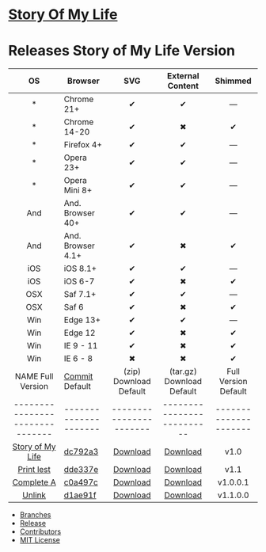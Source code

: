 [Story Of My Life][1]
=====================

Releases Story of My Life Version
=================================
| OS  | Browser           | SVG | External Content | Shimmed |
|:---:|-------------------|:---:|:----------------:|:-------:|
| *   | Chrome 21+        | ✔   | ✔                | —       |
| *   | Chrome 14-20      | ✔   | ✖                | ✔       |
| *   | Firefox 4+        | ✔   | ✔                | —       |
| *   | Opera 23+         | ✔   | ✔                | —       |
| *   | Opera Mini 8+     | ✔   | ✔                | —       |
| And | And. Browser 40+  | ✔   | ✔                | —       |
| And | And. Browser 4.1+ | ✔   | ✖                | ✔       |
| iOS | iOS 8.1+          | ✔   | ✔                | —       |
| iOS | iOS 6-7           | ✔   | ✖                | ✔       |
| OSX | Saf 7.1+          | ✔   | ✔                | —       |
| OSX | Saf 6             | ✔   | ✖                | ✔       |
| Win | Edge 13+          | ✔   | ✔                | —       |
| Win | Edge 12           | ✔   | ✖                | ✔       |
| Win | IE 9 - 11         | ✔   | ✖                | ✔       |
| Win | IE 6 - 8          | ✖   | ✖                | ✔       |
|NAME Full Version              |[Commit][2] Default  |(zip) Download Default |(tar.gz) Download Default |Full Version Default |
|-------------------------------|---------------------|-----------------------|--------------------------|---------------------|
|[Story of My Life][3]          |[dc792a3][4]         |[Download][5]          |[Download][6]             |v1.0                 |
|[Print lest][7]                |[dde337e][8]         |[Download][9]          |[Download][10]            |v1.1                 |
|[Complete A][11]               |[c0a497c][12]        |[Download][13]         |[Download][14]            |v1.0.0.1             |       
|[Unlink][15]                   |[d1ae91f][16]        |[Download][17]         |[Download][18]            |v1.1.0.0             |


- [Branches](https://github.com/samuelbetio/storyofmylife/branches)
- [Release](https://github.com/samuelbetio/storyofmylife/releases)
- [Contributors](https://github.com/samuelbetio/storyofmylife/graphs/contributors)
- [MIT License](https://raw.githubusercontent.com/samuelbetio/storyofmylife/master/LICENSE)



[0]: https://github.com/samuelbetio/
[1]: https://samuelbetio.github.io/storyofmylife
[2]: https://github.com/samuelbetio/storyofmylife/commits/master
[3]: https://github.com/samuelbetio/storyofmylife/releases/tag/v1.0
[4]: https://github.com/samuelbetio/storyofmylife/commit/dc792a34140d6649c626cdef6c5e128434eee2eb
[5]: https://github.com/samuelbetio/storyofmylife/archive/v1.0.zip
[6]: https://github.com/samuelbetio/storyofmylife/archive/v1.0.tar.gz
[7]: https://github.com/samuelbetio/storyofmylife/releases/tag/v1.1
[8]: https://github.com/samuelbetio/storyofmylife/commit/dde337e0389ba96eb5cd520cc21b69bdd70fecb0
[9]: https://github.com/samuelbetio/storyofmylife/archive/v1.1.zip
[10]: https://github.com/samuelbetio/storyofmylife/archive/v1.1.tar.gz
[11]: https://github.com/samuelbetio/storyofmylife/releases/tag/v1.0.0.1
[12]: https://github.com/samuelbetio/storyofmylife/commit/c0a497c6c968f5c9bd7ac10afd2c7ef1cdbf28d5
[13]: https://github.com/samuelbetio/storyofmylife/archive/v1.0.0.1.zip
[14]: https://github.com/samuelbetio/storyofmylife/archive/v1.0.0.1.tar.gz
[15]: https://github.com/samuelbetio/storyofmylife/releases/tag/v1.1.0.0
[16]: https://github.com/samuelbetio/storyofmylife/commit/d1ae91fb9b636e67697c399e03e1b8ef35023003
[17]: https://github.com/samuelbetio/storyofmylife/archive/v1.1.0.0.zip
[18]: https://github.com/samuelbetio/storyofmylife/archive/v1.1.0.0.tar.gz
